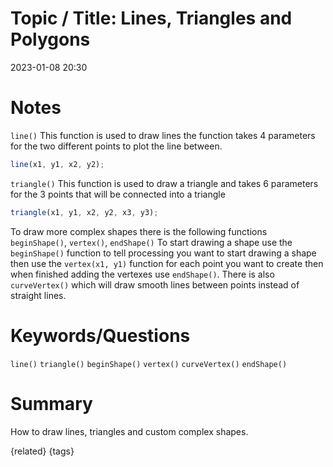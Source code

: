 # Topic / Title: Lines, Triangles and Polygons

2023-01-08
20:30


# Notes
`line()` This function is used to draw lines the function takes 4 parameters for the two different points to plot the line between.
```javascript
line(x1, y1, x2, y2);
```
`triangle()` This function is used to draw a triangle and takes 6 parameters for the 3 points that will be connected into a triangle
```javascript
triangle(x1, y1, x2, y2, x3, y3);
```

To draw more complex shapes there is the following functions `beginShape()`, `vertex()`, `endShape()` To start drawing a shape use the `beginShape()` function to tell processing you want to start drawing a shape then use the `vertex(x1, y1)` function for each point you want to create then when finished adding the vertexes use `endShape()`. There is also `curveVertex()` which will draw smooth lines between points instead of straight lines.
# Keywords/Questions
`line()`
`triangle()`
`beginShape()`
`vertex()`
`curveVertex()`
`endShape()`
# Summary
How to draw lines, triangles and custom complex shapes.

{related}
{tags}
